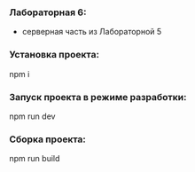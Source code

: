 ### Лабораторная 6:
- серверная часть из Лабораторной 5

### Установка проекта:
npm i

### Запуск проекта в режиме разработки:
npm run dev

### Сборка проекта:
npm run build